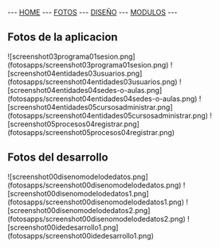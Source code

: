  --- [HOME](README.md) --- [FOTOS](READMEFOTOS.md) --- [DISEÑO](READMEDISENO.md) --- [MODULOS](READMEMENU.md) ---

## Fotos de la aplicacion

![screenshot03programa01sesion.png] (fotosapps/screenshot03programa01sesion.png)
![screenshot04entidades03usuarios.png] (fotosapps/screenshot04entidades03usuarios.png)
![screenshot04entidades04sedes-o-aulas.png] (fotosapps/screenshot04entidades04sedes-o-aulas.png)
![screenshot04entidades05cursosadministrar.png] (fotosapps/screenshot04entidades05cursosadministrar.png)
![screenshot05procesos04registrar.png] (fotosapps/screenshot05procesos04registrar.png)

## Fotos del desarrollo

![screenshot00disenomodelodedatos.png] (fotosapps/screenshot00disenomodelodedatos.png)
![screenshot00disenomodelodedatos1.png] (fotosapps/screenshot00disenomodelodedatos1.png)
![screenshot00disenomodelodedatos2.png] (fotosapps/screenshot00disenomodelodedatos2.png)
![screenshot00idedesarrollo1.png] (fotosapps/screenshot00idedesarrollo1.png)
